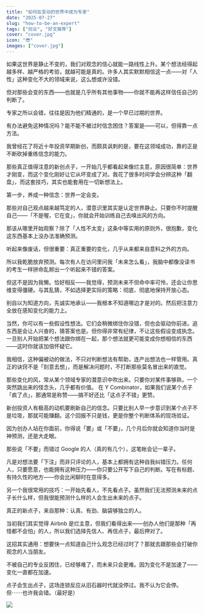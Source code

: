 ```yaml
---
title: "如何在变动的世界中成为专家"
date: "2025-07-27"
slug: "how-to-be-an-expert"
tags: ["创业", "好文推荐"]
cover: "cover.jpg"
icon: "😎"
images: ["cover.jpg"]
---
```

如果这世界是静止不变的，我们对观念的信心就能一路线性上升。某个想法经得起越多样、越严格的考验，就越可能是真的。许多人其实默默相信这一点——对「人性」这种变化不大的领域来说，这么想或许没错。



但对那些会变的东西——也就是几乎所有其他事物——你就不能再这样信任自己的判断了。



专家之所以会错，往往是因为他们精通的，是一个早已过期的世界。



有办法避免这种情况吗？能不能不被过时信念困住？答案是——可以，但得靠一点方法。



我曾经花了将近十年投资早期新创，而颇具讽刺的是，要在这领域成功，靠的正是不断砍掉重练信念的能力。



那些真正值得注意的新创点子，一开始几乎都看起来像烂主意，原因很简单：世界才刚变，而这个变化刚好让它从坏变成了对。我花了很多时间学会分辨这种「翻盘」，而这套技巧，其实也能套用在一切新想法上。



第一步，养成一种信念：世界一定会变。



那些对自己观点越来越笃定的人，潜意识里其实是认定世界静止。只要你不时提醒自己——「不是喔，它在变」，你就会开始训练自己去嗅出风的方向。



那该从哪里开始观察？除了「人性不太变」这条中等实用的原则外，很抱歉，变化这东西基本上没办法准确预测。



听起来像废话，但很重要：真正重要的变化，几乎从来都来自意料之外的方向。



所以我乾脆放弃预测。每次有人在访问里问我「未来怎么看」，我脑中都像没读书的考生一样拼命乱掰出一个听起来不错的答案。



但这不是因为我懒。恰好相反——我觉得，预测未来不但命中率可怜，还会让你思维变得僵硬。与其乱猜，不如选择更实际的策略：彻底、彻底地保持开放心态。



别自以为知道方向，先诚实地承认——我根本不知道哪边才是对的。然后把注意力全放在感知变化的能力上。



当然，你可以有一些假设性想法。它们会稍微绑住你没错，但也会驱动你前进。追东西是会让人兴奋的，猜答案也是。但你得非常有纪律，不让这些假设变成执念。
一旦别人开始把某个想法跟你绑在一起，那个想法就更可能变成你想相信的东西——这时你就该加倍怀疑它。



我相信，这种偏被动的做法，不只对判断想法有帮助，连产出想法也一样管用。真正的诀窍不是「刻意去想」，而是解决问题时，不打断那些莫名冒出来的直觉。



那些变化的风，常从某个领域专家的潜意识中吹出来。只要你对某件事够熟，一个突然跳出来的怪念头，几乎都有价值。
在 Y Combinator，如果我们说某个点子「疯了点」，那通常是称赞——搞不好还比「这点子不错」更赞。



新创投资人有极高的动机要刷新自己的信念。只要比别人早一步意识到某个点子不是垃圾，那就可能赚翻。这个回报不只是钱，更是你整个判断体系的现场验证。



因为创办人站在你面前，你得说「要」或「不要」，几个月后你就会知道你当时是神预测，还是大走眼。



那些说「不要」而错过 Google 的人（真的有几个），这笔帐会记一辈子。



凡是对想法要「下注」而非只评论的人，基本上都拥有这种自我纠错压力。任何人，只要愿意，也能拥有这种压力——你只要公开写下自己的判断。写在有标题、有持久性的地方——你会比闲聊时在意得多。



另一个我很常用的技巧：一开始先看人，不先看点子。虽然我们无法预测未来的点子长什么样，但我很能预测什么样的人会生出未来的点子。



真正的新点子，来自那种：认真、有劲、脑袋够独立的人。



当初我们其实觉得 Airbnb 是烂主意，但我们看得出来——创办人他们是那种「再怪都不会怕」的人，所以我们选择先信人、再信点子，最后押对了。



这招其实通用：想要快一点知道自己什么观念已经过时了？那就去跟那些会打破你观念的人当朋友。



不被自己的专业反困住，已经够难了，而未来只会更难。因为变化不是加速了——变化一直都在加速。



点子会生出点子，这场连锁反应从旧石器时代就没停过。我不认为它会停。
但⋯⋯也许我会错。（最好是）




![](https://prod-files-secure.s3.us-west-2.amazonaws.com/112d0858-5090-4d34-a606-b75eb8d65fd2/46476355-9cf3-4e99-9b7a-3531bc426380/1000202064.png?X-Amz-Algorithm=AWS4-HMAC-SHA256&X-Amz-Content-Sha256=UNSIGNED-PAYLOAD&X-Amz-Credential=ASIAZI2LB466VFPII53Q%2F20251004%2Fus-west-2%2Fs3%2Faws4_request&X-Amz-Date=20251004T234302Z&X-Amz-Expires=3600&X-Amz-Security-Token=IQoJb3JpZ2luX2VjEM7%2F%2F%2F%2F%2F%2F%2F%2F%2F%2FwEaCXVzLXdlc3QtMiJGMEQCIB9QDbj%2FlPgEznGlOmnUYTlSiqz3UoAMWsbaRecFeFkNAiBMtXA%2Fgt5jt8HfGRmLBBEBqkm0kcS7QXpFtDT%2BdfiZ1ir%2FAwhnEAAaDDYzNzQyMzE4MzgwNSIMD2Brb0bYTj8im6oWKtwDcS3kFJnqXXnLU8Q91X5LynOuLE6W9SaFePImq8c1BZfWMgAiiTzOke31bD6EAc2fGhi8KTUHOJQRly%2BDiV1npTW6D%2BWTK4HtrhFSNxUT2pa2z3weFBfaS4Y1kPwG0DRQOlkgVHrOwM2M97JMJMXMZdXc0oFZOv9o2BM2T%2FWVLLz5jkr%2FNBYKrKXouFxQqCyZE65sHRT6zHn5LLHUKiftG5%2FBOMkZn1GG77SHaEaW%2BSjZTeQGO6xuqaRuT1OmSPLpmB3eTfstgFrckfzK17tHfM7SEpZKA2%2F4UbA0cp7rap640lmNK0uDajIkaRQYI4pjyPRrssuGZQvxvmZjqQFnb3lMknWKqMIIivyjp92Y18Ai82%2FfddPpG01MweYViro4luxcsaS3HBEIBo7y8prN2Bu73sl9hKJSzzGGkXu22ZblfHGM132UIoSCLqJxu9xNSYRlK7n8j0nuZsGA30wVaf8Vcr%2B77wobvmkC2VZuyp5hfDhF3ovd1RFgnxlCbpnT0NzoWbVVjTU2PBrMXbp4jI09tmU%2BVfCL2NJIolKPJPs9%2FDirxku%2ByGd%2FAuw2lA41%2BLZKLF72FHHYY6n8FetX%2B67J67%2BsbLYyKSVoP6f45t9ZHhTF%2F1%2F2DFdzfZsw3K%2BGxwY6pgGBdaWxmmJP8Ykk%2BT%2FqXXe%2BFLc%2F%2FIehZ1fgfuZp%2FE5ZGVc5o%2BAXWWbgX1xZPEq0inieG%2BxFswMVWVnNARJWPbK9cCbFq4fU8kEn%2BSdHtiodsqTp11v9V08YIMcRp1241YaXEhQnYDP2TLdG%2FhdMGPRyTGPaK5l3dzDd%2FpSdhQJ2XkWXorpIDBSVkmOzYb35VIg8aT7p7C%2Bi%2Fn3H9mY2ZmuUi1%2FmkKop&X-Amz-Signature=f3a9fcf125d08e8d09f83065745c5f8716618fb8ef7443d9a1726ec0b78c311e&X-Amz-SignedHeaders=host&x-amz-checksum-mode=ENABLED&x-id=GetObject)

